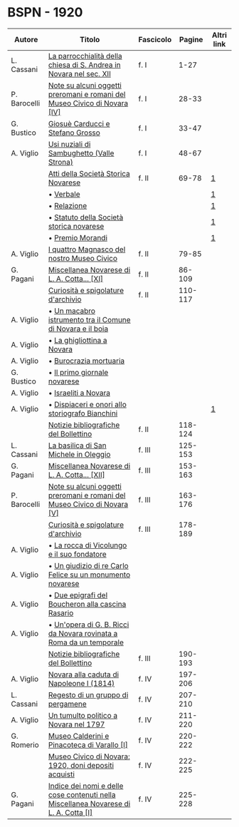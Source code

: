 # BSPN - 1920

| Autore       | Titolo                                                                                                                                    | Fascicolo | Pagine  | Altri link                                             |
|--------------|-------------------------------------------------------------------------------------------------------------------------------------------|-----------|---------|--------------------------------------------------------|
| L. Cassani   | [La parrocchialità della chiesa di S. Andrea in Novara nel sec. XII](https://en.calameo.com/read/007260735337473d65ae4)                   | f. I      | 1-27    |                                                        |
| P. Barocelli | [Note su alcuni oggetti preromani e romani del Museo Civico di Novara [IV]](https://en.calameo.com/read/007260735337473d65ae4)            | f. I      | 28-33   |                                                        |
| G. Bustico   | [Giosuè Carducci e Stefano Grosso](https://en.calameo.com/read/007260735337473d65ae4)                                                     | f. I      | 33-47   |                                                        |
| A. Viglio    | [Usi nuziali di Sambughetto (Valle Strona)](https://en.calameo.com/read/007260735337473d65ae4)                                            | f. I      | 48-67   |                                                        |
|              | [Atti della Società Storica Novarese](http://www.ssno.it/BSPNo/bspn_not20.html#201)                                                       | f. II     | 69-78   | [1](https://en.calameo.com/read/0072607354266ce9807cf) |
|              | • [Verbale](http://www.ssno.it/BSPNo/bspn_not20.html#verb)                                                                                |           |         | [1](https://en.calameo.com/read/0072607354266ce9807cf) |
|              | • [Relazione](http://www.ssno.it/BSPNo/bspn_not20.html#rel)                                                                               |           |         | [1](https://en.calameo.com/read/0072607354266ce9807cf) |
|              | • [Statuto della Società storica novarese](http://www.ssno.it/BSPNo/bspn_not20.html#stat)                                                 |           |         | [1](https://en.calameo.com/read/0072607354266ce9807cf) |
|              | • [Premio Morandi](http://www.ssno.it/BSPNo/bspn_not20.html#pmor)                                                                         |           |         | [1](https://en.calameo.com/read/0072607354266ce9807cf) |
| A. Viglio    | [I quattro Magnasco del nostro Museo Civico](https://en.calameo.com/read/0072607354266ce9807cf)                                           | f. II     | 79-85   |                                                        |
| G. Pagani    | [Miscellanea Novarese di L. A. Cotta... [XI]](https://en.calameo.com/read/0072607354266ce9807cf)                                          | f. II     | 86-109  |                                                        |
|              | [Curiosità e spigolature d'archivio](https://en.calameo.com/read/0072607354266ce9807cf)                                                   | f. II     | 110-117 |                                                        |
| A. Viglio    | • [Un macabro istrumento tra il Comune di Novara e il boia](https://en.calameo.com/read/0072607354266ce9807cf)                            |           |         |                                                        |
| A. Viglio    | • [La ghigliottina a Novara](https://en.calameo.com/read/0072607354266ce9807cf)                                                           |           |         |                                                        |
| A. Viglio    | • [Burocrazia mortuaria](https://en.calameo.com/read/0072607354266ce9807cf)                                                               |           |         |                                                        |
| G. Bustico   | • [Il primo giornale novarese](https://en.calameo.com/read/0072607354266ce9807cf)                                                         |           |         |                                                        |
| A. Viglio    | • [Israeliti a Novara](https://en.calameo.com/read/0072607354266ce9807cf)                                                                 |           |         |                                                        |
| A. Viglio    | • [Dispiaceri e onori allo storiografo Bianchini](http://www.ssno.it/BSPNo/1920_Viglio_Bianchini.pdf)                                     |           |         | [1](https://en.calameo.com/read/0072607354266ce9807cf) |
|              | [Notizie bibliografiche del Bollettino](https://en.calameo.com/read/0072607354266ce9807cf)                                                | f. II     | 118-124 |                                                        |
| L. Cassani   | [La basilica di San Michele in Oleggio](https://en.calameo.com/read/007260735f06377b02ae5)                                                | f. III    | 125-153 |                                                        |
| G. Pagani    | [Miscellanea Novarese di L. A. Cotta... [XII]](https://en.calameo.com/read/007260735f06377b02ae5)                                         | f. III    | 153-163 |                                                        |
| P. Barocelli | [Note su alcuni oggetti preromani e romani del Museo Civico di Novara [V]](https://en.calameo.com/read/007260735f06377b02ae5)             | f. III    | 163-176 |                                                        |
|              | [Curiosità e spigolature d'archivio](https://en.calameo.com/read/007260735f06377b02ae5)                                                   | f. III    | 178-189 |                                                        |
| A. Viglio    | • [La rocca di Vicolungo e il suo fondatore](https://en.calameo.com/read/007260735f06377b02ae5)                                           |           |         |                                                        |
| A. Viglio    | • [Un giudizio di re Carlo Felice su un monumento novarese](https://en.calameo.com/read/007260735f06377b02ae5)                            |           |         |                                                        |
| A. Viglio    | • [Due epigrafi del Boucheron alla cascina Rasario](https://en.calameo.com/read/007260735f06377b02ae5)                                    |           |         |                                                        |
| A. Viglio    | • [Un'opera di G. B. Ricci da Novara rovinata a Roma da un temporale](https://en.calameo.com/read/007260735f06377b02ae5)                  |           |         |                                                        |
|              | [Notizie bibliografiche del Bollettino](https://en.calameo.com/read/007260735f06377b02ae5)                                                | f. III    | 190-193 |                                                        |
| A. Viglio    | [Novara alla caduta di Napoleone I (1814)](https://en.calameo.com/read/00726073524b3aabcf8ca)                                             | f. IV     | 197-206 |                                                        |
| L. Cassani   | [Regesto di un gruppo di pergamene](https://en.calameo.com/read/00726073524b3aabcf8ca)                                                    | f. IV     | 207-210 |                                                        |
| A. Viglio    | [Un tumulto politico a Novara nel 1797](https://en.calameo.com/read/00726073524b3aabcf8ca)                                                | f. IV     | 211-220 |                                                        |
| G. Romerio   | [Museo Calderini e Pinacoteca di Varallo [I]](https://en.calameo.com/read/00726073524b3aabcf8ca)                                          | f. IV     | 220-222 |                                                        |
|              | [Museo Civico di Novara: 1920, doni depositi acquisti](https://en.calameo.com/read/00726073524b3aabcf8ca)                                 | f. IV     | 222-225 |                                                        |
| G. Pagani    | [Indice dei nomi e delle cose contenuti nella Miscellanea Novarese di L. A. Cotta [I]](https://en.calameo.com/read/00726073524b3aabcf8ca) | f. IV     | 225-228 |                                                        |
